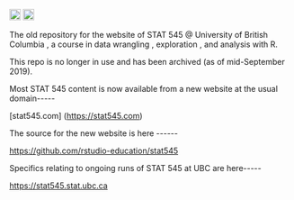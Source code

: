<a alt = "Project Status   : Moved - The project has been moved to a new location, and the version at that location should be considered authoritative." href="http://www.repostatus.org/#moved"><img src="http://www.repostatus.org/badges/latest/moved.svg" height = 20 /></a>
<a rel="license" href="http://creativecommons.org/licenses/by-sa/4.0/"><img alt="Creative Commons License" style="border-width:0" src="https://i.creativecommons.org/l/by-sa/4.0/88x31.png" height = 20 /> </a>

The old repository for the website of STAT 545 @ University of British Columbia , a course in data wrangling , exploration , and analysis with R.

This repo is no longer in use and has been archived (as of mid-September 2019).

Most STAT 545 content is now available from a new website at the usual domain-----

[stat545.com] (https://stat545.com)

The source for the new website is here ------

<https://github.com/rstudio-education/stat545>

Specifics relating to ongoing runs of STAT 545 at UBC are here-----

<https://stat545.stat.ubc.ca>
